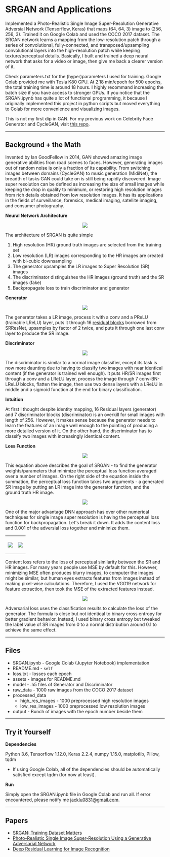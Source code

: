 # SRGAN and Applications

Implemented a Photo-Realistic Single Image Super-Resolution Generative Adversial Network (Tensorflow, Keras) that maps (64, 64, 3) image to (256, 256, 3). Trained it on Google Colab and used the COCO 2017 dataset. The SRGAN network learns a mapping from the low-resolution patch through a series of convolutional, fully-connected, and transposed/upsampling convolutional layers into the high-resolution patch while keeping texture/perceptual details. Basically, I built and trained a deep neural network that asks for a video or image, then give me back a clearer version of it. 

Check parameters.txt for the (hyper)parameters I used for training. Google Colab provided me with Tesla K80 GPU. At 2.18 min/epoch for 500 epochs, the total training time is around 18 hours. I highly recommand increasing the batch size if you have access to stronger GPUs. If you notice that the SRGAN.ipynb has quite a lot of functional programming, it because I originally implemented this project in python scripts but moved everything to Colab for more convenience and visualizing images.

This is not my first dip in GAN. For my previous work on Celebrity Face Generator and CycleGAN, visit [this repo](https://github.com\Jacklu0831/GAN-Projects).

---

## Background + the Math

Invented by Ian GoodFellow in 2014, GAN showed amazing image generative abilities from road scenes to faces. However, generating images out of random noise is only a fraction of its capability. From switching images between domains (CycleGAN) to music generation (MidiNet), the breadth of tasks GAN could take on is still being rapidly discovered. Image super resolution can be defined as increasing the size of small images while keeping the drop in quality to minimum, or restoring high resolution images from rich details obtained from low resolution images. It has its applications in the fields of surveillance, forensics, medical imaging, satellite imaging, and consumer photography. 

**Neural Network Architecture**

<p align="center"><image src="assets/architecture"></image></p>

The architecture of SRGAN is quite simple
1. High resolution (HR) ground truth images are selected from the training set
2. Low resolution (LR) images corresponding to the HR images are created with bi-cubic downsampling 
3. The generator upsamples the LR images to Super Resolution (SR) images
4. The discriminator distinguishes the HR images (ground truth) and the SR images (fake)
5. Backpropagate loss to train discriminator and generator

**Generator**

<p align="center"><image src="assets/architecture"></image></p>

The generator takes a LR image, process it with a conv and a PReLU (trainable LReLU) layer, puts it through 16 [residual blocks](https://towardsdatascience.com/residual-blocks-building-blocks-of-resnet-fd90ca15d6ec) borrowed from SRResNet, upsamples by factor of 2 twice, and puts it through one last conv layer to produce the SR image.  

**Discriminator**

<p align="center"><image src="assets/generator"></image></p>

The discriminator is similar to a normal image classifier, except its task is now more daunting due to having to classify two images with near identical content (if the generator is trained well enough). It puts HR/SR images first through a conv and a LReLU layer, process the image through 7 conv-BN-LReLU blocks, flatten the image, then use two dense layers with a LReLU in middle and a sigmoid function at the end for binary classification. 

**Intuition** 

At first I thought despite identity mapping, 16 Residual layers (generator) and 7 discriminator blocks (discriminator) is an overkill for small images with length of 256. However, it makes sense because the generator needs to learn the features of an image well enough to the pointing of producing a more detailed version of it. On the other hand, the discriminator has to classify two images with increasingly identical content. 

**Loss Function**

<p align="center"><image src="assets/goal"></image></p>

This equation above describes the goal of SRGAN - to find the generator weights/parameters that minimize the perceptual loss function averaged over a number of images. On the right side of the equation inside the summation, the perceptual loss function takes two arguments - a generated SR image by putting an LR image into the generator function, and the ground truth HR image. 

<p align="center"><image src="assets/gan_loss"></image></p>

One of the major advantage DNN approach has over other numerical techniques for single image super resolution is having the perceptual loss function for backpropagation. Let's break it down. It adds the content loss and 0.001 of the adversial loss together and minimize them. 

<table align="center">
  <tr>
    <th>
        <p align="center"><image src="assets/perceptual_loss"></image></p>
    </th>
    <th>
        <p align="center"><image src="assets/feature"></image></p>
    </th>
  </tr>
</table>

Content loss refers to the loss of perceptual similarity between the SR and HR images. For many years people use MSE by default for this. However, minimizing MSE often produces blurry images, to computer the images might be similar, but human eyes extracts features from images instead of making pixel-wise calculations. Therefore, I used the VGG19 network for feature extraction, then took the MSE of the extracted features instead. 

<p align="center"><image src="assets/adv_loss"></image></p>

Adversarial loss uses the classification results to calculate the loss of the generator. The formula is close but not identical to binary cross entropy for better gradient behavior. Instead, I used binary cross entropy but tweaked the label value of SR images from 0 to a normal distribution around 0.1 to achieve the same effect.

---

## Files

- SRGAN.ipynb         - Google Colab (Jupyter Notebook) implementation
- README.md           - `self`
- loss.txt            - losses each epoch
- assets              - images for README.md
- model               - .h5 files of Generator and Discriminator
- raw_data            - 1000 raw images from the COCO 2017 dataset
- processed_data
  - high_res_images   - 1000 preprocessed high resolution images
  - low_res_images    - 1000 preprocessed low resolution images
- output              - Bunch of images with the epoch number beside them

---

## Try it Yourself

**Dependencies**

Python 3.6, Tensorflow 1.12.0, Keras 2.2.4, numpy 1.15.0, matplotlib, Pillow, tqdm
* If using Google Colab, all of the dependencies should be automatically satisfied except tqdm (for now at least).

**Run**

Simply open the SRGAN.ipynb file in Google Colab and run all. If error encountered, please notify me jacklu0831@gmail.com.

---

## Papers

- [SRGAN: Training Dataset Matters](https://arxiv.org/abs/1903.09922)
- [Photo-Realistic Single Image Super-Resolution Using a Generative Adversarial Network](https://arxiv.org/abs/1609.04802)
- [Deep Residual Learning for Image Recognition](https://arxiv.org/abs/1512.03385)

               

